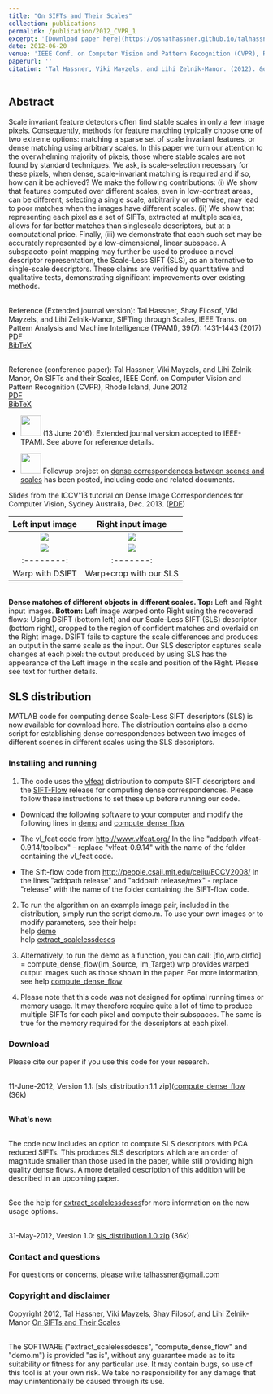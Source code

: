```yaml
---
title: "On SIFTs and Their Scales"
collection: publications
permalink: /publication/2012_CVPR_1
excerpt: '[Download paper here](https://osnathassner.github.io/talhassner/projects/siftscales/OnSiftsAndTheirScales-CVPR12.pdf)'
date: 2012-06-20
venue: 'IEEE Conf. on Computer Vision and Pattern Recognition (CVPR), Rhode Island'
paperurl: ''
citation: 'Tal Hassner, Viki Mayzels, and Lihi Zelnik-Manor. (2012). &quot;On SIFTs and their Scales.&quot; <i>IEEE Conf. on Computer Vision and Pattern Recognition (CVPR), Rhode Island</i>.'
---
```


Abstract
------
Scale invariant feature detectors often find stable scales in only a few image pixels. Consequently, methods for feature matching typically choose one of two extreme options: matching a sparse set of scale invariant features, or dense matching using arbitrary scales. In this paper we turn our attention to the overwhelming majority of pixels, those where stable scales are not found by standard techniques. We ask, is scale-selection necessary for these pixels, when dense, scale-invariant matching is required and if so, how can it be achieved? We make the following contributions: (i) We show that features computed over different scales, even in low-contrast areas, can be different; selecting a single scale, arbitrarily or otherwise, may lead to poor matches when the images have different scales. (ii) We show that representing each pixel as a set of SIFTs, extracted at multiple scales, allows for far better matches than singlescale descriptors, but at a computational price. Finally, (iii) we demonstrate that each such set may be accurately represented by a low-dimensional, linear subspace. A subspaceto-point mapping may further be used to produce a novel descriptor representation, the Scale-Less SIFT (SLS), as an alternative to single-scale descriptors. These claims are verified by quantitative and qualitative tests, demonstrating significant improvements over existing methods.

<br/>Reference (Extended journal version): Tal Hassner, Shay Filosof, Viki Mayzels, and Lihi Zelnik-Manor, SIFTing through Scales, IEEE Trans. on Pattern Analysis and Machine Intelligence (TPAMI), 39(7): 1431-1443 (2017)
<br/>[PDF](https://osnathassner.github.io/talhassner/projects/siftscales/HassneretalTPAMI16.pdf)
<br/>[BibTeX](https://osnathassner.github.io/talhassner/projects/siftscales/BibTeXJournal.txt) 

<br/>Reference (conference paper): Tal Hassner, Viki Mayzels, and Lihi Zelnik-Manor, On SIFTs and their Scales, IEEE Conf. on Computer Vision and Pattern Recognition (CVPR), Rhode Island, June 2012
<br/>[PDF](https://osnathassner.github.io/talhassner/projects/siftscales/OnSiftsAndTheirScales-CVPR12.pdf)
<br/>[BibTeX](https://osnathassner.github.io/talhassner/projects/siftscales/BibTeX.tx)<br/>

- <img src='https://osnathassner.github.io/talhassner/images/New - Icon.jpg' width='40'> (13 June 2016): Extended journal version accepted to IEEE-TPAMI. See above for reference details. 

- <img src='https://osnathassner.github.io/talhassner/images/New - Icon.jpg' width='40'> Followup project on [dense correspondences between scenes and scales](https://osnathassner.github.io/talhassner/publication/2016_TPAMI) has been posted, including code and related documents.

Slides from the ICCV'13 tutorial on Dense Image Correspondences for Computer Vision, Sydney Australia, Dec. 2013. ([PDF](https://osnathassner.github.io/talhassner/projects/siftscales/scalemaps/DenseCorrespondences_web.pdf))


| Left input image | Right input image | 
|:--------:|:-------:|
| <img src='https://osnathassner.github.io/talhassner/projects/siftscales/flowers_left.jpg'> | <img src='https://osnathassner.github.io/talhassner/projects/siftscales/flowers_right.jpg'>   | 
| <img src='https://osnathassner.github.io/talhassner/projects/siftscales/flowers_warp_dsift.jpg'> | <img src='https://osnathassner.github.io/talhassner/projects/siftscales/flowers_warp_sls.jpg'>   |
|:--------:|:-------:|
| Warp with DSIFT | Warp+crop with our SLS |

<br/>**Dense matches of different objects in different scales. Top:** Left and Right input images. **Bottom:** Left image warped onto Right using the recovered flows: Using DSIFT (bottom left) and our Scale-Less SIFT (SLS) descriptor (bottom right), cropped to the region of confident matches and overlaid on the Right image. DSIFT fails to capture the scale differences and produces an output in the same scale as the input. Our SLS descriptor captures scale changes at each pixel: the output produced by using SLS has the appearance of the Left image in the scale and position of the Right. Please see text for further details.

SLS distribution
------
MATLAB code for computing dense Scale-Less SIFT descriptors (SLS) is now available for download here. The distribution contains also a demo script for establishing dense correspondences between two images of different scenes in different scales using the SLS descriptors.

### Installing and running

  1. The code uses the [vlfeat](http://www.vlfeat.org/) distribution to compute SIFT descriptors and the [SIFT-Flow](http://people.csail.mit.edu/celiu/ECCV2008/) release for computing dense correspondences. Please follow these instructions to set these up before running our code.
  
  - Download the following software to your computer and modify the following lines in [demo](https://osnathassner.github.io/talhassner/projects/siftscales/demo.m) and [compute_dense_flow](https://osnathassner.github.io/talhassner/projects/siftscales/compute_dense_flow.m)
    
  - The vl_feat code from http://www.vlfeat.org/
In the line "addpath vlfeat-0.9.14/toolbox" - replace "vlfeat-0.9.14" with the name of the folder containing the vl_feat code.

  - The Sift-flow code from http://people.csail.mit.edu/celiu/ECCV2008/
In the lines "addpath release" and "addpath release/mex" - replace "release" with the name of the folder containing the SIFT-flow code.

  2. To run the algorithm on an example image pair, included in the distribution, simply run the script demo.m. To use your own images or to modify parameters, see their help:
  <br/>help [demo](https://osnathassner.github.io/talhassner/projects/siftscales/demo.m)
  <br/>help [extract_scalelessdescs](https://osnathassner.github.io/talhassner/projects/siftscales/extract_scalelessdescs)

  3. Alternatively, to run the demo as a function, you can call: 
\[flo,wrp,clrflo] = compute_dense_flow(Im_Source, Im_Target)
wrp provides warped output images such as those shown in the paper.
For more information, see help [compute_dense_flow](https://osnathassner.github.io/talhassner/projects/siftscales/compute_dense_flow.m)

  4. Please note that this code was not designed for optimal running times or memory usage. It may therefore require quite a lot of time to produce multiple SIFTs for each pixel and compute their subspaces. The same is true for the memory required for the descriptors at each pixel.
  
### Download
Please cite our paper if you use this code for your research.

<br/>11-June-2012, Version 1.1: [sls_distribution.1.1.zip]([compute_dense_flow](https://osnathassner.github.io/talhassner/projects/siftscales/sls_distribution.1.1.zip) (36k)

<br/>  **What's new:**

<br/>  The code now includes an option to compute SLS descriptors with PCA reduced SIFTs. This produces SLS descriptors which are an order of magnitude smaller than those used in the paper, while still providing high quality dense flows. A more detailed description of this addition will be described in an upcoming paper.

<br/>  See the help for [extract_scalelessdescs](https://osnathassner.github.io/talhassner/projects/siftscales/extract_scalelessdescs)for more information on the new usage options.

<br/>31-May-2012, Version 1.0: [sls_distribution.1.0.zip](https://osnathassner.github.io/talhassner/projects/siftscales/sls_distribution.1.0.zip) (36k)

### Contact and questions
For questions or concerns, please write talhassner@gmail.com

### Copyright and disclaimer
Copyright 2012, Tal Hassner, Viki Mayzels, Shay Filosof, and Lihi Zelnik-Manor
[On SIFTs and Their Scales](https://osnathassner.github.io/talhassner/publication/2012_CVPR_1)

<br/>The SOFTWARE ("extract_scalelessdescs", "compute_dense_flow" and "demo.m") is provided "as is", without any guarantee made as to its suitability or fitness for any particular use. It may contain bugs, so use of this tool is at your own risk. We take no responsibility for any damage that may unintentionally be caused through its use.
